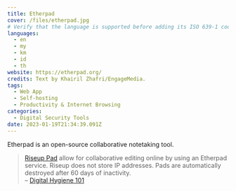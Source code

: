 ```yaml
---
title: Etherpad
cover: /files/etherpad.jpg
# Verify that the language is supported before adding its ISO 639-1 code here. without the country code, i.e. ms instead of ms_MY.
languages:
  - en
  - my
  - km
  - id
  - th
website: https://etherpad.org/
credits: Text by Khairil Zhafri/EngageMedia.
tags:
  - Web App
  - Self-hosting
  - Productivity & Internet Browsing
categories:
  - Digital Security Tools
date: 2023-01-19T21:34:39.091Z
---
```

Etherpad is an open-source collaborative notetaking tool.

> ﻿[Riseup Pad](https://pad.riseup.net/) allow for collaborative editing online by using an Etherpad service. Riseup does not store IP addresses. Pads are automatically destroyed after 60 days of inactivity.\
> –﻿ [Digital Hygiene 101](https://engagemedia.org/2022/digital-hygiene-safety-security/)